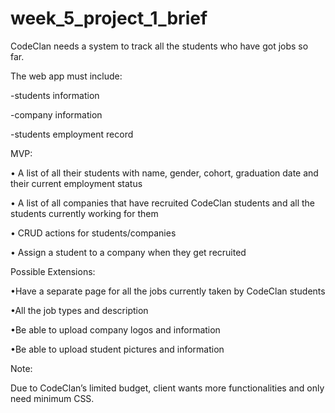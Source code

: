 # week_5_project_1_brief

CodeClan needs a system to track all the students who have got jobs so far. 

The web app must include:

-students information 

-company information

-students employment record

MVP:

• A list of all their students with name, gender, cohort, graduation date and their current employment status

• A list of all companies that have recruited CodeClan students and all the students currently working for them

• CRUD actions for students/companies

• Assign a student to a company when they get recruited

Possible Extensions:

•Have a separate page for all the jobs currently taken by CodeClan students

•All the job types and description 

•Be able to upload company logos and information 

•Be able to upload student pictures and information



Note: 

Due to CodeClan’s limited budget, client wants more functionalities and only need minimum CSS. 
